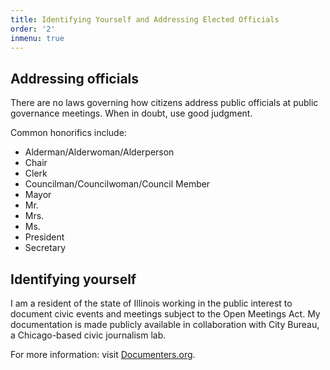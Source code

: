 ```yaml
---
title: Identifying Yourself and Addressing Elected Officials
order: '2'
inmenu: true
---
```

## Addressing officials

There are no laws governing how citizens address public officials at public governance meetings. When in doubt, use good judgment.

Common honorifics include:

* Alderman/Alderwoman/Alderperson
* Chair
* Clerk
* Councilman/Councilwoman/Council Member
* Mayor
* Mr.
* Mrs.
* Ms.
* President
* Secretary

## Identifying yourself

I am a resident of the state of Illinois working in the public interest to document civic events and meetings subject to the Open Meetings Act. My documentation is made publicly available in collaboration with City Bureau, a Chicago-based civic journalism lab.

For more information: visit [Documenters.org](https://beta.documenters.org/).
